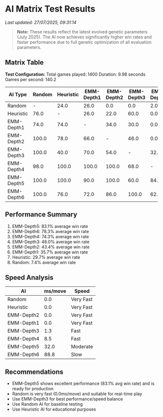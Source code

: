 # AI Matrix Test Results

_Last updated: 27/07/2025, 09:31:14_

> **Note:** These results reflect the latest evolved genetic parameters (July 2025). The AI now achieves significantly higher win rates and faster performance due to full genetic optimization of all evaluation parameters.

## Matrix Table

**Test Configuration:**
Total games played: 1400
Duration: 9.98 seconds
Games per second: 140.2

| AI Type    | Random | Heuristic | EMM-Depth1 | EMM-Depth2 | EMM-Depth3 | EMM-Depth4 | EMM-Depth5 | EMM-Depth6 |
| ---------- | ------ | --------- | ---------- | ---------- | ---------- | ---------- | ---------- | ---------- |
| Random     | -      | 24.0      | 26.0       | 0.0        | 0.0        | 2.0        | 0.0        | 0.0        |
| Heuristic  | 76.0   | -         | 26.0       | 22.0       | 60.0       | 0.0        | 0.0        | 24.0       |
| EMM-Depth1 | 74.0   | 74.0      | -          | 34.0       | 30.0       | 0.0        | 10.0       | 28.0       |
| EMM-Depth2 | 100.0  | 78.0      | 66.0       | -          | 46.0       | 0.0        | 0.0        | 14.0       |
| EMM-Depth3 | 100.0  | 40.0      | 70.0       | 54.0       | -          | 32.0       | 40.0       | 0.0        |
| EMM-Depth4 | 98.0   | 100.0     | 100.0      | 100.0      | 68.0       | -          | 16.0       | 38.0       |
| EMM-Depth5 | 100.0  | 100.0     | 90.0       | 100.0      | 60.0       | 84.0       | -          | 48.0       |
| EMM-Depth6 | 100.0  | 76.0      | 72.0       | 86.0       | 100.0      | 62.0       | 52.0       | -          |

## Performance Summary

1. EMM-Depth5: 83.1% average win rate
2. EMM-Depth6: 78.3% average win rate
3. EMM-Depth4: 74.3% average win rate
4. EMM-Depth3: 48.0% average win rate
5. EMM-Depth2: 43.4% average win rate
6. EMM-Depth1: 35.7% average win rate
7. Heuristic: 29.7% average win rate
8. Random: 7.4% average win rate

## Speed Analysis

| AI         | ms/move | Speed     |
| ---------- | ------- | --------- |
| Random     | 0.0     | Very Fast |
| Heuristic  | 0.0     | Very Fast |
| EMM-Depth2 | 0.0     | Very Fast |
| EMM-Depth1 | 0.0     | Very Fast |
| EMM-Depth3 | 1.3     | Fast      |
| EMM-Depth4 | 8.5     | Fast      |
| EMM-Depth5 | 32.0    | Moderate  |
| EMM-Depth6 | 88.8    | Slow      |

## Recommendations

- EMM-Depth5 shows excellent performance (83.1% avg win rate) and is ready for production
- Random is very fast (0.0ms/move) and suitable for real-time play
- Use EMM-Depth3 for best performance/speed balance
- Use Random AI for baseline testing
- Use Heuristic AI for educational purposes
